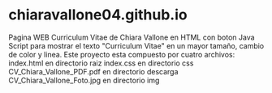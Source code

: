 # chiaravallone04.github.io
Pagina WEB Curriculum Vitae de Chiara Vallone en HTML con boton Java Script para mostrar el texto "Curriculum Vitae" en un mayor tamaño, cambio de color y linea.
Este proyecto esta compuesto por cuatro archivos:
index.html en directorio raiz
index.css en directorio css
CV_Chiara_Vallone_PDF.pdf en directorio descarga
CV_Chiara_Vallone_Foto.jpg en directorio img

